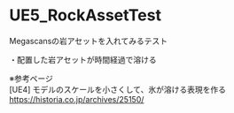 # UE5_RockAssetTest
Megascansの岩アセットを入れてみるテスト

・配置した岩アセットが時間経過で溶ける

※参考ページ  
[UE4] モデルのスケールを小さくして、氷が溶ける表現を作る  
https://historia.co.jp/archives/25150/
